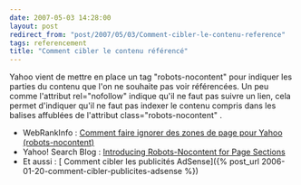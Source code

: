 ```yaml
---
date: 2007-05-03 14:28:00
layout: post
redirect_from: "post/2007/05/03/Comment-cibler-le-contenu-reference"
tags: referencement
title: "Comment cibler le contenu référencé"
---
```


Yahoo vient de mettre en place un tag "robots-nocontent" pour indiquer les
parties du contenu que l'on ne souhaite pas voir référencées. Un peu comme
l'attribut rel="nofollow" indique qu'il ne faut pas suivre un lien, cela permet
d'indiquer qu'il ne faut pas indexer le contenu compris dans les balises
affublées de l'attribut class="robots-nocontent" .

* WebRankInfo : [Comment
faire ignorer des zones de page pour Yahoo (robots-nocontent)](http://www.webrankinfo.com/actualites/200705-robots-nocontent.htm)
* Yahoo! Search Blog : [Introducing Robots-Nocontent
for Page Sections](http://www.ysearchblog.com/archives/000444.html)
* Et aussi : [
Comment cibler les publicités AdSense]({% post_url 2006-01-20-comment-cibler-publicites-adsense %})
